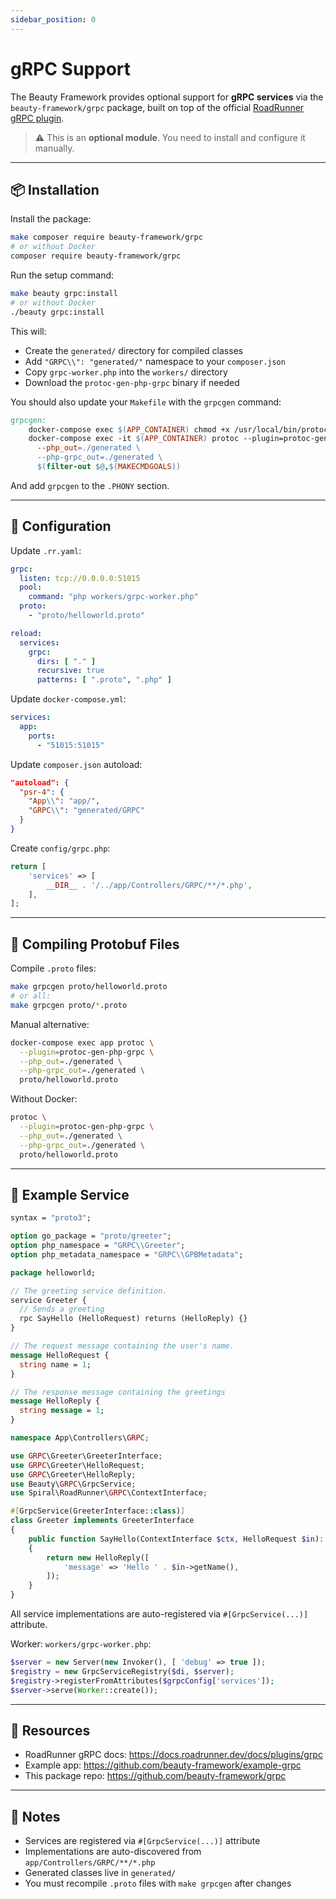 ```yaml
---
sidebar_position: 0
---
```


# gRPC Support

The Beauty Framework provides optional support for **gRPC services** via the `beauty-framework/grpc` package, built on top of the official [RoadRunner gRPC plugin](https://docs.roadrunner.dev/docs/plugins/grpc).

> ⚠️ This is an **optional module**. You need to install and configure it manually.

---

## 📦 Installation

Install the package:

```bash
make composer require beauty-framework/grpc
# or without Docker
composer require beauty-framework/grpc
```

Run the setup command:

```bash
make beauty grpc:install
# or without Docker
./beauty grpc:install
```

This will:

* Create the `generated/` directory for compiled classes
* Add `"GRPC\\": "generated/"` namespace to your `composer.json`
* Copy `grpc-worker.php` into the `workers/` directory
* Download the `protoc-gen-php-grpc` binary if needed

You should also update your `Makefile` with the `grpcgen` command:

```makefile
grpcgen:
	docker-compose exec $(APP_CONTAINER) chmod +x /usr/local/bin/protoc-gen-php-grpc
	docker-compose exec -it $(APP_CONTAINER) protoc --plugin=protoc-gen-php-grpc \
	  --php_out=./generated \
	  --php-grpc_out=./generated \
	  $(filter-out $@,$(MAKECMDGOALS))
```

And add `grpcgen` to the `.PHONY` section.

---

## 🔧 Configuration

Update `.rr.yaml`:

```yaml
grpc:
  listen: tcp://0.0.0.0:51015
  pool:
    command: "php workers/grpc-worker.php"
  proto:
    - "proto/helloworld.proto"

reload:
  services:
    grpc:
      dirs: [ "." ]
      recursive: true
      patterns: [ ".proto", ".php" ]
```

Update `docker-compose.yml`:

```yaml
services:
  app:
    ports:
      - "51015:51015"
```

Update `composer.json` autoload:

```json
"autoload": {
  "psr-4": {
    "App\\": "app/",
    "GRPC\\": "generated/GRPC"
  }
}
```

Create `config/grpc.php`:

```php
return [
    'services' => [
        __DIR__ . '/../app/Controllers/GRPC/**/*.php',
    ],
];
```

---

## 📐 Compiling Protobuf Files

Compile `.proto` files:

```bash
make grpcgen proto/helloworld.proto
# or all:
make grpcgen proto/*.proto
```

Manual alternative:

```bash
docker-compose exec app protoc \
  --plugin=protoc-gen-php-grpc \
  --php_out=./generated \
  --php-grpc_out=./generated \
  proto/helloworld.proto
```

Without Docker:
```bash
protoc \
  --plugin=protoc-gen-php-grpc \
  --php_out=./generated \
  --php-grpc_out=./generated \
  proto/helloworld.proto
```

---

## 🚀 Example Service
```protobuf
syntax = "proto3";

option go_package = "proto/greeter";
option php_namespace = "GRPC\\Greeter";
option php_metadata_namespace = "GRPC\\GPBMetadata";

package helloworld;

// The greeting service definition.
service Greeter {
  // Sends a greeting
  rpc SayHello (HelloRequest) returns (HelloReply) {}
}

// The request message containing the user's name.
message HelloRequest {
  string name = 1;
}

// The response message containing the greetings
message HelloReply {
  string message = 1;
}
```

```php
namespace App\Controllers\GRPC;

use GRPC\Greeter\GreeterInterface;
use GRPC\Greeter\HelloRequest;
use GRPC\Greeter\HelloReply;
use Beauty\GRPC\GrpcService;
use Spiral\RoadRunner\GRPC\ContextInterface;

#[GrpcService(GreeterInterface::class)]
class Greeter implements GreeterInterface
{
    public function SayHello(ContextInterface $ctx, HelloRequest $in): HelloReply
    {
        return new HelloReply([
            'message' => 'Hello ' . $in->getName(),
        ]);
    }
}
```

All service implementations are auto-registered via `#[GrpcService(...)]` attribute.

Worker: `workers/grpc-worker.php`:

```php
$server = new Server(new Invoker(), [ 'debug' => true ]);
$registry = new GrpcServiceRegistry($di, $server);
$registry->registerFromAttributes($grpcConfig['services']);
$server->serve(Worker::create());
```

---

## 🔗 Resources

- RoadRunner gRPC docs: https://docs.roadrunner.dev/docs/plugins/grpc
- Example app: https://github.com/beauty-framework/example-grpc
- This package repo: https://github.com/beauty-framework/grpc

---

## 📝 Notes

* Services are registered via `#[GrpcService(...)]` attribute
* Implementations are auto-discovered from `app/Controllers/GRPC/**/*.php`
* Generated classes live in `generated/`
* You must recompile `.proto` files with `make grpcgen` after changes
